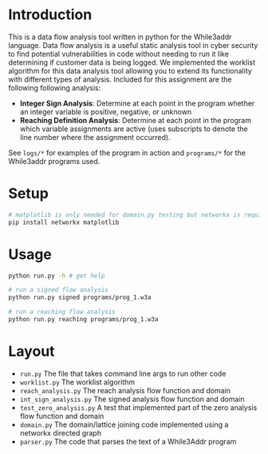 # Introduction 
This is a data flow analysis tool written in python for the While3addr language. Data flow analysis is a useful static analysis tool in cyber security to find potential vulnerabilities in code without needing to run it like determining if customer data is being logged. We implemented the worklist algorithm for this data analysis tool allowing you to extend its functionality with different types of analysis. Included for this assignment are the following following analysis:
- **Integer Sign Analysis**: Determine at each point in the program whether an integer variable is positive, negative, or unknown
- **Reaching Definition Analysis**: Determine at each point in the program which variable assignments are active (uses subscripts to denote the line number where the assignment occurred).

See `logs/*` for examples of the program in action and `programs/*` for the While3addr programs used.

# Setup

```sh
# matplotlib is only needed for domain.py testing but networkx is required
pip install networkx matplotlib 
```

# Usage

```sh
python run.py -h # get help

# run a signed flow analysis
python run.py signed programs/prog_1.w3a 

# run a reaching flow analysis
python run.py reaching programs/prog_1.w3a 

```

# Layout
- `run.py` The file that takes command line args to run other code
- `worklist.py` The worklist algorithm 
- `reach_analysis.py` The reach analysis flow function and domain
- `int_sign_analysis.py` The signed analysis flow function and domain
- `test_zero_analysis.py` A test that implemented part of the zero analysis flow function and domain
- `domain.py` The domain/lattice joining code implemented using a networkx directed graph
- `parser.py` The code that parses the text of a While3Addr program



